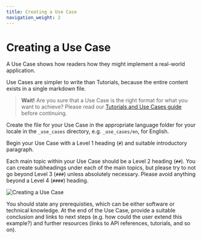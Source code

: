 ```yaml
---
title: Creating a Use Case
navigation_weight: 2
---
```


# Creating a Use Case

A Use Case shows how readers how they might implement a real-world application.

Use Cases are simpler to write than Tutorials, because the entire content exists in a single markdown file.

> **Wait!** Are you sure that a Use Case is the right format for what you want to achieve? Please read our [Tutorials and Use Cases guide](/contribute/guides/tutorials-and-use-cases) before continuing.

Create the file for your Use Case in the appropriate language folder for your locale in the `_use_cases` directory, e.g. `_use_cases/en`, for English.

Begin your Use Case with a Level 1 heading (`#`) and suitable introductory paragraph.

Each main topic within your Use Case should be a Level 2 heading (`##`). You can create subheadings under each of the main topics, but please try to not go beyond Level 3 (`###`) unless absolutely necessary. Please avoid anything beyond a Level 4 (`####`) heading.

![Creating a Use Case](/assets/images/contributing/create-a-uc.png)

You should state any prerequisties, which can be either software or technical knowledge. At the end of the Use Case, provide a suitable conclusion and links to next steps (e.g. how could the user extend this example?) and further resources (links to API references, tutorials, and so on).
